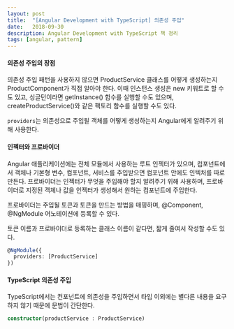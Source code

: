 ```yaml
---
layout: post
title:  "[Angular Development with TypeScript] 의존성 주입"
date:   2018-09-30
description: Angular Development with TypeScript 책 정리
tags: [angular, pattern]
---
```

#### 의존성 주입의 장점
의존성 주입 패턴을 사용하지 않으면 ProductService 클래스를 어떻게 생성하는지
ProductComponent가 직접 알아야 한다. 이때 인스턴스 생성은 new 키워트로 할 수도 있고,
싱글턴이라면 getInstance() 함수를 실행할 수도 있으며, createProductService()와 같은 팩토리 함수를 실행할 수도 있다.

`providers`는 의존성으로 주입될 객체를 어떻게 생성하는지 Angular에게 알려주기 위해 사용한다.

#### 인젝터와 프로바이더
Angular 애플리케이션에는 전체 모듈에서 사용하는 루트 인젝터가 있으며, 컴포넌트에서 객체나 기본형 변수, 컴포넌트, 서비스를 주입받으면 컴포넌트 안에도
인텍처를 따로 만든다. 프로바이더는 인젝터가 무엇을 주입해야 할지 알려주기 위해 사용하며, 프로바이더로 지정된 객체나 값을 인젝터가 생성해서
원하는 컴포넌트에 주입한다.

프로바이더는 주입될 토큰과 토큰을 만드는 방법을 매핑하며, @Component, @NgModule 어노테이션에 등록할 수 있다.

토큰 이름과 프로바이더로 등록하는 클래스 이름이 같다면, 짧게 줄여서 작성할 수도 있다.
```ts
@NgModule({
  providers: [ProductService]
})
```

#### TypeScript 의존성 주입
TypeScript에서는 컨포넌트에 의존성을 주입하면서 타입 이외에는 별다른 내용을 요구하지 않기 때문에 문법이 간단한다.
```ts
constructor(productService : ProductService)
```